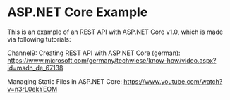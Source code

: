 # ASP.NET Core Example
This is an example of an REST API with ASP.NET Core v1.0, which is made via following tutorials: 

Channel9: Creating REST API with ASP.NET Core (german): https://www.microsoft.com/germany/techwiese/know-how/video.aspx?id=msdn_de_67138

Managing Static Files in ASP.NET Core: https://www.youtube.com/watch?v=n3rL0ekYEOM
